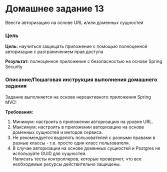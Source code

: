 # Домашнее задание 13

Ввести авторизацию на основе URL и/или доменных сущностей

### Цель

**Цель:** научиться защищать приложение с помощью полноценной авторизации с разграничением прав доступа

**Результат:** полноценное приложение с безопасностью на основе Spring Security

### Описание/Пошаговая инструкция выполнения домашнего задания

Задание выполняется на основе нереактивного приложения Spring MVC!

**Требования:**

1. Минимум: настроить в приложении авторизацию на уровне URL.
2. Максимум: настроить в приложении авторизацию на основе доменных сущностей и методов сервиса.
3. Не рекомендуется выделять пользователей с разными правами в разные классы - т.е. просто один класс пользователя.
4. В случае авторизации на основе доменных сущностей и Postgres не используйте GUID для сущностей.<br>
   Написать тесты контроллеров, которые проверяют, что все необходимые ресурсы действительно защищены.
